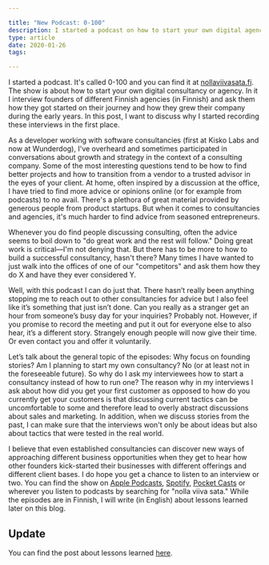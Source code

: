 ```yaml
---

title: "New Podcast: 0-100"
description: I started a podcast on how to start your own digital agency.
type: article
date: 2020-01-26
tags:

---
```


I started a podcast. It's called 0-100 and you can find it at [nollaviivasata.fi](https://www.nollaviivasata.fi/). The show is about how to start your own digital consultancy or agency. In it I interview founders of different Finnish agencies (in Finnish) and ask them how they got started on their journey and how they grew their company during the early years. In this post, I want to discuss why I started recording these interviews in the first place.

As a developer working with software consultancies (first at Kisko Labs and now at Wunderdog), I've overheard and sometimes participated in conversations about growth and strategy in the context of a consulting company. Some of the most interesting questions tend to be how to find better projects and how to transition from a vendor to a trusted advisor in the eyes of your client. At home, often inspired by a discussion at the office, I have tried to find more advice or opinions online (or for example from podcasts) to no avail. There's a plethora of great material provided by generous people from product startups. But when it comes to consultancies and agencies, it's much harder to find advice from seasoned entrepreneurs.

Whenever you do find people discussing consulting, often the advice seems to boil down to "do great work and the rest will follow." Doing great work is critical—I'm not denying that. But there has to be more to how to build a successful consultancy, hasn't there? Many times I have wanted to just walk into the offices of one of our "competitors" and ask them how they do X and have they ever considered Y.

Well, with this podcast I can do just that. There hasn’t really been anything stopping me to reach out to other consultancies for advice but I also feel like it’s something that just isn’t done. Can you really as a stranger get an hour from someone’s busy day for your inquiries? Probably not. However, if you promise to record the meeting and put it out for everyone else to also hear, it’s a different story. Strangely enough people will now give their time. Or even contact you and offer it voluntarily.

Let’s talk about the general topic of the episodes: Why focus on founding stories? Am I planning to start my own consultancy? No (or at least not in the foreseeable future). So why do I ask my interviewees how to start a consultancy instead of how to run one? The reason why in my interviews I ask about how did you get your first customer as opposed to how do you currently get your customers is that discussing current tactics can be uncomfortable to some and therefore lead to overly abstract discussions about sales and marketing. In addition, when we discuss stories from the past, I can make sure that the interviews won't only be about ideas but also about tactics that were tested in the real world.

I believe that even established consultancies can discover new ways of approaching different business opportunities when they get to hear how other founders kick-started their businesses with different offerings and different client bases. I do hope you get a chance to listen to an interview or two. You can find the show on [Apple Podcasts](https://podcasts.apple.com/fi/podcast/0-100-nolla-viiva-sata/id1491646390), [Spotify](https://open.spotify.com/show/7pSZ7rw3I00kcKSfOx1J21?si=byPr_wwZRDKlvNUuCNmqBA), [Pocket Casts](https://pca.st/6xzhw8i0) or wherever you listen to podcasts by searching for "nolla viiva sata." While the episodes are in Finnish, I will write (in English) about lessons learned later on this blog.

## Update

You can find the post about lessons learned [here](/posts/what-i-learned-from-interviewing-founders-of-digital-agencies/).
